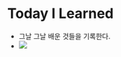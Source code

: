 # Today I Learned
- 그날 그날 배운 것들을 기록한다.
- <a href="https://a1ways-hyerang.tistory.com/" target="_blank"><img src="https://img.shields.io/badge/blog-FEFEFE?style=flat-square&logo=blogger&logoColor=black"/></a>

